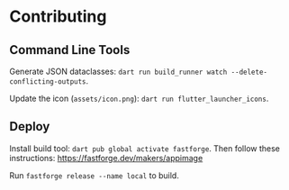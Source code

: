 # Contributing

## Command Line Tools

Generate JSON dataclasses:
`dart run build_runner watch --delete-conflicting-outputs`.

Update the icon (`assets/icon.png`):
`dart run flutter_launcher_icons`.

## Deploy

Install build tool: `dart pub global activate fastforge`. Then follow these
instructions:
https://fastforge.dev/makers/appimage

Run `fastforge release --name local` to build.
